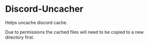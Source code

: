 # Discord-Uncacher
Helps uncache discord cache.


Due to permissions the cached files will need to be copied to a new directory first.
